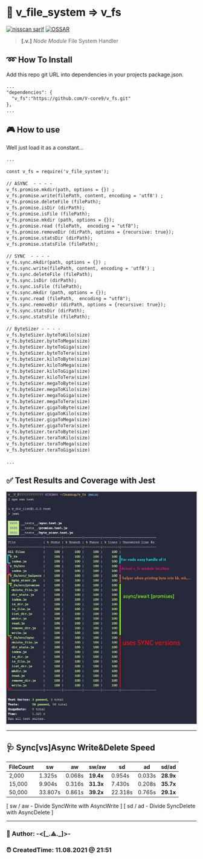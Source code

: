 # 🔽 v_file_system => v_fs 
[![njsscan sarif](https://github.com/V-core9/v_fs/actions/workflows/njsscan-analysis.yml/badge.svg)](https://github.com/V-core9/v_fs/actions/workflows/njsscan-analysis.yml) [![OSSAR](https://github.com/V-core9/v_fs/actions/workflows/ossar-analysis.yml/badge.svg)](https://github.com/V-core9/v_fs/actions/workflows/ossar-analysis.yml)
> **[.v.]** *Node Module* File System Handler

## ➿ How To Install  

Add this repo git URL into dependencies in your projects package.json.  

    ...
    "dependencies": {
      "v_fs":"https://github.com/V-core9/v_fs.git"  
    },
    ...

## 🎮 How to use  

Well just load it as a constant...

    ...
    
    const v_fs = require('v_file_system');

    // ASYNC  - - - -    
    v_fs.promise.mkdir(path, options = {}) ;
    v_fs.promise.write(filePath, content, encoding = 'utf8') ;
    v_fs.promise.deleteFile (filePath);
    v_fs.promise.isDir (dirPath);
    v_fs.promise.isFile (filePath);
    v_fs.promise.mkdir (path, options = {});
    v_fs.promise.read (filePath,  encoding = "utf8");
    v_fs.promise.removeDir (dirPath, options = {recursive: true});
    v_fs.promise.statsDir (dirPath);
    v_fs.promise.statsFile (filePath);
    
    // SYNC  - - - -
    v_fs.sync.mkdir(path, options = {}) ;
    v_fs.sync.write(filePath, content, encoding = 'utf8') ;
    v_fs.sync.deleteFile (filePath);
    v_fs.sync.isDir (dirPath);
    v_fs.sync.isFile (filePath);
    v_fs.sync.mkdir (path, options = {});
    v_fs.sync.read (filePath,  encoding = "utf8");
    v_fs.sync.removeDir (dirPath, options = {recursive: true});
    v_fs.sync.statsDir (dirPath);
    v_fs.sync.statsFile (filePath);
    
    // ByteSizer - - - -     
    v_fs.byteSizer.byteToKilo(size)
    v_fs.byteSizer.byteToMega(size)
    v_fs.byteSizer.byteToGiga(size)
    v_fs.byteSizer.byteToTera(size)
    v_fs.byteSizer.kiloToByte(size)
    v_fs.byteSizer.kiloToMega(size)
    v_fs.byteSizer.kiloToGiga(size)
    v_fs.byteSizer.kiloToTera(size)
    v_fs.byteSizer.megaToByte(size)
    v_fs.byteSizer.megaToKilo(size)
    v_fs.byteSizer.megaToGiga(size)
    v_fs.byteSizer.megaToTera(size)
    v_fs.byteSizer.gigaToByte(size)
    v_fs.byteSizer.gigaToKilo(size)
    v_fs.byteSizer.gigaToMega(size)
    v_fs.byteSizer.gigaToTera(size)
    v_fs.byteSizer.teraToByte(size)
    v_fs.byteSizer.teraToKilo(size)
    v_fs.byteSizer.teraToMega(size)
    v_fs.byteSizer.teraToGiga(size)

    ...

## ✅ Test Results and Coverage with Jest

![Test and Coverage with Jest](v_fs_test.png)

---

## 🩺 Sync[vs]Async Write&Delete Speed

| FileCount      | sw | aw | sw/aw | sd | ad | sd/ad |
| ----------- | ----------- | ----------- | ----------- | ----------- | ----------- | ----------- |
| 2,000      | 1.325s       | 0.068s       | **19.4x**       | 0.954s       | 0.033s       | **28.9x**       |
| 15,000   | 9.904s        | 0.316s       | **31.3x**       | 7.430s       | 0.208s       | **35.7x**       |
| 50,000   | 33.807s        | 0.861s       | **39.2x**       | 22.318s       | 0.765s       | **29.1x**       |

[ sw / aw - Divide SyncWrite with AsyncWrite   ]
[ sd / ad  - Divide SyncDelete with AsyncDelete ]

---

### 👻 Author: **-<[\_.⟁.\_]>-**  

### ⏰ CreatedTime: 11.08.2021 @ 21:51  
